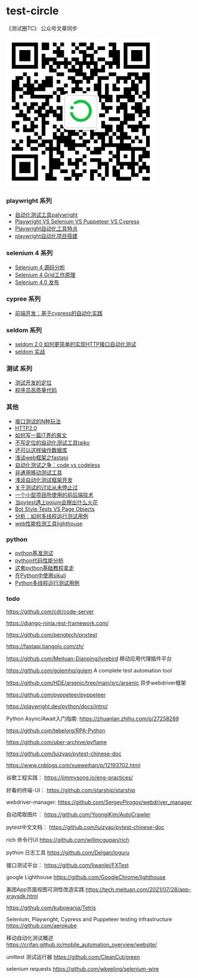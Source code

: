 # test-circle
《测试圈TC》 公众号文章同步

![](/tc.png)

### playwright 系列

* [自动化测试工具palywright](playwrigth/playwright.md)
* [Playwright VS Selenium VS Puppeteer VS Cypress](playwrigth/playwright_vs_other.md)
* [Playwright自动化工具特点](playwrigth/playwright_sample.md)
* [playwright自动化项目搭建](/playwrigth/playwright_pro.md)

### selenium 4 系列

* [Selenium 4 源码分析](selenium4/selenium_python.md)
* [Selenium 4 Grid工作原理](selenium4/selenium_grid4.md)
* [Selenium 4.0 发布](selenium4/selenium4.0.0.md.md)

### cypree 系列

* [前端开发：基于cypress的自动化实践](cypress/vue-cypress.md)

### seldom 系列

* [seldom 2.0 如何更简单的实现HTTP接口自动化测试](/seldom/seldom2.0.md)
* [seldom 实战](/seldom/seldom_pro.md)

### 测试 系列

* [测试开发的定位](article/test_dev.md)
* [程序员高质量代码](./article/code.md)

### 其他

* [接口测试的N种玩法](./article/interface_test.md)
* [HTTP2.0](./article/http2.md)
* [如何写一篇IT界的爽文](./article/test_sw.md)
* [不写定位的自动化测试工具taiko](./taiko/taiko_base.md)
* [还可以这样操作数据库](./sql/sql.md)
* [浅谈web框架之fastapi](./fastapi/fastapi.md)
* [自动化测试之争：code vs codeless](./article/codeless.md)
* [非通用移动测试工具](./article/app_test.md)
* [浅谈自动化测试框架开发](./article/test_framework.md)
* [关于测试的讨论从未停止过](./article/test_gang.md)
* [一个小型项目所使用的前后端技术](./article/Contempt_chain.md)
* [当pytest遇上poium会擦出什么火花](./seldom/pytest-seldom.md)
* [Bot Style Tests VS Page Objects](./selenium4/bot-style-test.md)
* [分析：如何多线程运行测试用例](./selenium4/threading_test.md)
* [web性能检测工具lighthouse](./article/lighthouse.md)


### python 

* [python基准测试](article/test_dev.md)
* [python代码性能分析](article/profile.md)
* [这套python基础教程拿走](./article/python.md)
* [在Python中使用sikuli](./article/sikuli4python.md)
* [Python多线程运行测试用例](./article/threading_test.md)



### todo

https://github.com/cdr/code-server

https://django-ninja.rest-framework.com/

https://github.com/pengtech/pnxtest

https://fastapi.tiangolo.com/zh/

https://github.com/Meituan-Dianping/lyrebird  移动应用代理插件平台

https://github.com/golemhq/golem  A complete test automation tool

https://github.com/HDE/arsenic/tree/main/src/arsenic  异步webdriver框架

https://github.com/pyppeteer/pyppeteer

https://playwright.dev/python/docs/intro/

Python Async/Await入门指南:
https://zhuanlan.zhihu.com/p/27258289

https://github.com/tebelorg/RPA-Python

https://github.com/uber-archive/pyflame

https://github.com/luizyao/pytest-chinese-doc

https://www.cnblogs.com/xueweihan/p/12193702.html

谷歌工程实践：
https://jimmysong.io/eng-practices/


好看的终端-UI：
https://github.com/starship/starship


webdriver-manager:
https://github.com/SergeyPirogov/webdriver_manager

自动爬取图片：
https://github.com/YoongiKim/AutoCrawler


pytest中文文档：
https://github.com/luizyao/pytest-chinese-doc


rich 命令行UI
https://github.com/willmcgugan/rich

python 日志工具
https://github.com/Delgan/loguru

接口测试平台：
https://github.com/liwanlei/FXTest


google Lighthouse
https://github.com/GoogleChrome/lighthouse


美团App页面视图可测性改造实践
https://tech.meituan.com/2021/07/28/app-xraysdk.html


https://github.com/kubowania/Tetris


Selenium, Playwright, Cypress and Puppeteer testing infrastructure
https://github.com/aerokube

移动自动化测试概述
https://crifan.github.io/mobile_automation_overview/website/


unittest 测试运行器
https://github.com/CleanCut/green

selenium requests
https://github.com/wkeeling/selenium-wire